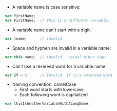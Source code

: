 - A variable name is case sensitive:
```javascript
var firstName;
var FirstName;  // This is a different variable.
```

- A variable name can't start with a digit:
```javascript
var 1name;      // invalid
```

- Space and hyphen are invalid in a variable name:
```javascript
var this-name;  // invalid - actual minus sign
```

- Can't use a reserved word for a variable name:
```javascript
var if = 5;     // Invalid: if is a reserved word
```

- Naming convention: camelCase  
  * First word starts with lowercase  
  * Each following word is capitalized
```javascript
var thisIsAnotherVariableWithALongName;
```
